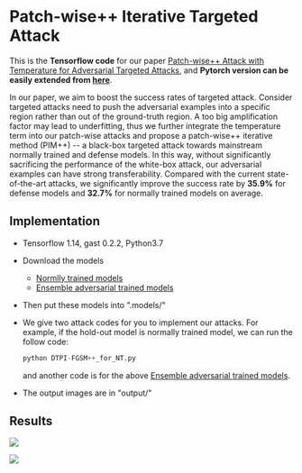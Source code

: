 # Patch-wise++ Iterative Targeted Attack 
This is the **Tensorflow code** for our paper [Patch-wise++ Attack with Temperature for Adversarial Targeted Attacks](http://arxiv.org/abs/2007.06765), and **Pytorch version can be easily extended from [here](https://github.com/qilong-zhang/Patch-wise-iterative-attack/tree/master/Pytorch%20version)**.

In our paper,  we aim to boost the success rates of targeted attack. Consider targeted attacks need to push the adversarial examples into a specific region rather than out of the ground-truth region. A too big amplification factor may lead to underfitting, thus we further integrate the temperature term into our patch-wise attacks and propose a patch-wise++ iterative method (PIM++) -- a black-box targeted attack towards mainstream normally trained and defense models. In this way, without significantly sacrificing the performance of the white-box attack, our adversarial examples can have strong transferability. Compared with the current state-of-the-art attacks, we significantly improve the success rate by **35.9\%** for defense models and **32.7\%** for normally trained models on average. 

## Implementation
- Tensorflow 1.14, gast 0.2.2, Python3.7

- Download the models

  - [Normlly trained models](https://github.com/tensorflow/models/tree/master/research/slim#Pretrained)
  - [Ensemble  adversarial trained models](https://github.com/tensorflow/models/tree/master/research/adv_imagenet_models?spm=5176.12282029.0.0.3a9e79b7cynrQf)
  
- Then put these models into ".models/"

- We give two attack codes for you to implement our attacks. For example, if the hold-out model is normally trained model, we can run the follow code:

  ```python
  python DTPI-FGSM++_for_NT.py
  ```

  and another code is for the above [Ensemble  adversarial trained models](https://github.com/tensorflow/models/tree/master/research/adv_imagenet_models?spm=5176.12282029.0.0.3a9e79b7cynrQf).

- The output images are in "output/"



## Results

![](https://github.com/qilong-zhang/patch-wise-iterative-attack/blob/master/readme_img/cam.png)

![](https://github.com/qilong-zhang/patch-wise-iterative-attack/blob/master/readme_img/result.png)





